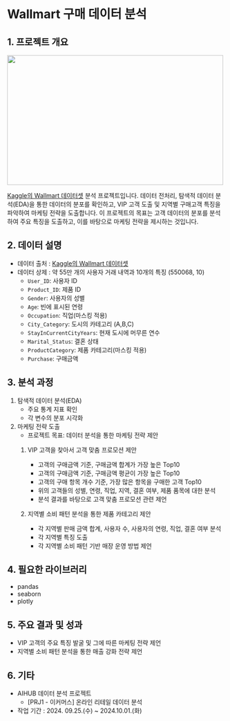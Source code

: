 # Wallmart 구매 데이터 분석

## 1. 프로젝트 개요
<img src="https://github.com/user-attachments/assets/a57a4309-f336-4c08-b55b-402c2223dbc4" width="500" height="300"/>

[Kaggle의 Wallmart 데이터셋](https://www.kaggle.com/datasets/devarajv88/walmart-sales-dataset) 분석 프로젝트입니다. 데이터 전처리, 탐색적 데이터 분석(EDA)을 통한 데이터의 분포를 확인하고, VIP 고객 도출 및 지역별 구매고객 특징을 파악하여 마케팅 전략을 도출합니다. 
이 프로젝트의 목표는 고객 데이터의 분포를 분석하여 주요 특징을 도출하고, 이를 바탕으로 마케팅 전략을 제시하는 것입니다. 

## 2. 데이터 설명
- 데이터 출처 : [Kaggle의 Wallmart 데이터셋](https://www.kaggle.com/datasets/devarajv88/walmart-sales-dataset) 
- 데이터 상제 : 약 55만 개의 사용자 거래 내역과 10개의 특징 (550068, 10)
  - `User_ID`: 사용자 ID
  - `Product_ID`: 제품 ID
  - `Gender`: 사용자의 성별
  - `Age`: 빈에 표시된 연령
  - `Occupation`: 직업(마스킹 적용)
  - `City_Category`: 도시의 카테고리 (A,B,C)
  - `StayInCurrentCityYears`: 현재 도시에 머무른 연수
  - `Marital_Status`: 결혼 상태
  - `ProductCategory`: 제품 카테고리(마스킹 적용)
  - `Purchase`: 구매금액

## 3. 분석 과정
1. 탐색적 데이터 분석(EDA)
     - 주요 통계 지표 확인
     - 각 변수의 분포 시각화
2. 마케팅 전략 도출
   - 프로젝트 목표: 데이터 분석을 통한 마케팅 전략 제안
    1) VIP 고객을 찾아서 고객 맞춤 프로모션 제안
       - 고객의 구매금액 기준, 구매금액 합계가 가장 높은 Top10
       - 고객의 구매금액 기준, 구매금액 평균이 가장 높은 Top10
       - 고객의 구매 항목 개수 기준, 가장 많은 항목을 구매한 고객 Top10
       - 위의 고객들의 성별, 연령, 직업, 지역, 결혼 여부, 제품 품목에 대한 분석
       - 분석 결과를 바탕으로 고객 맞춤 프로모션 관련 제언

    2) 지역별 소비 패턴 분석을 통한 제품 카테고리 제안
       - 각 지역별 판매 금액 합계, 사용자 수, 사용자의 연령, 직업, 결혼 여부 분석
       - 각 지역별 특징 도출
       - 각 지역별 소비 패턴 기반 매장 운영 방법 제언

## 4. 필요한 라이브러리
- pandas
- seaborn
- plotly

## 5. 주요 결과 및 성과
- VIP 고객의 주요 특징 발굴 및 그에 따른 마케팅 전략 제언
- 지역별 소비 패턴 분석을 통한 매출 강화 전략 제언

## 6. 기타
- AIHUB 데이터 분석 프로젝트
  - [PRJ1 - 이커머스] 온라인 리테일 데이터 분석 
- 작업 기간 : 2024. 09.25.(수) ~ 2024.10.01.(화)
